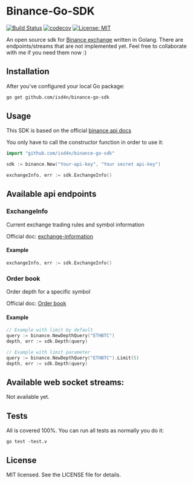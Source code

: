 # Binance-Go-SDK
[![Build Status](https://travis-ci.org/isd4n/binance-go-sdk.svg?branch=master)](https://travis-ci.org/isd4n/binance-go-sdk)
[![codecov](https://codecov.io/gh/isd4n/binance-go-sdk/branch/master/graph/badge.svg)](https://codecov.io/gh/isd4n/binance-go-sdk)
[![License: MIT](https://img.shields.io/badge/License-MIT-yellow.svg)](https://opensource.org/licenses/MIT)

An open source sdk for [Binance exchange](https://www.binance.com) written in Golang. There are endpoints/streams that
are not implemented yet. Feel free to collaborate with me if you need them now :)

## Installation
After you've configured your local Go package:
```bash
go get github.com/isd4n/binance-go-sdk
```

## Usage
This SDK is based on the official [binance api docs](https://github.com/binance-exchange/binance-official-api-docs)

You only have to call the constructor function in order to use it:

```go
import "github.com/isd4n/binance-go-sdk"

sdk := binance.New("Your-api-key", "Your secret api-key")

exchangeInfo, err := sdk.ExchangeInfo()
```

## Available api endpoints
### ExchangeInfo
Current exchange trading rules and symbol information

Official doc: [exchange-information](https://github.com/binance-exchange/binance-official-api-docs/blob/master/rest-api.md#exchange-information)

#### Example
```go
exchangeInfo, err := sdk.ExchangeInfo()
```

### Order book
Order depth for a specific symbol

Official doc: [Order book](https://github.com/binance-exchange/binance-official-api-docs/blob/master/rest-api.md#order-book)

#### Example
```go
// Example with limit by default
query := binance.NewDepthQuery("ETHBTC")
depth, err := sdk.Depth(query)

// Example with limit parameter
query := binance.NewDepthQuery("ETHBTC").Limit(5)
depth, err := sdk.Depth(query)

```

## Available web socket streams:
Not available yet.

## Tests
All is covered 100%. You can run all tests as normally you do it:
```
go test -test.v
```

## License
MIT licensed. See the LICENSE file for details.
